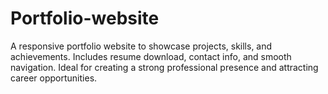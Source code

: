 # Portfolio-website
A responsive portfolio website to showcase projects, skills, and achievements. Includes resume download, contact info, and smooth navigation. Ideal for creating a strong professional presence and attracting career opportunities.
